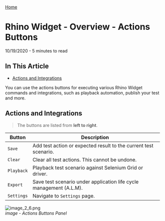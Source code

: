 [Home](../Home.md 'Home') 

# Rhino Widget - Overview - Actions Buttons
10/19/2020 - 5 minutes to read

## In This Article
* [Actions and Integrations](#actions-and-integrations)  

You can use the actions buttons for executing various Rhino Widget commands and integrations, such as playback automation, publish your test and more.

## Actions and Integrations
> The buttons are listed from **left to right**.  

|Button        |Description                                                        |
|--------------|-------------------------------------------------------------------|
|```Save```    |Add test action or expected result to the current test scenario.   |
|```Clear```   |Clear all test actions. This cannot be undone.                     |
|```Playback```|Playback test scenario against Selenium Grid or driver.            |
|```Export```  |Save test scenario under application life cycle management (A.L.M).|
|```Settings```|Navigate to ```Settings``` page.                                   |  

![image_2_6.png](../../images/image_2_6.png)  
_image - Actions Buttons Panel_
